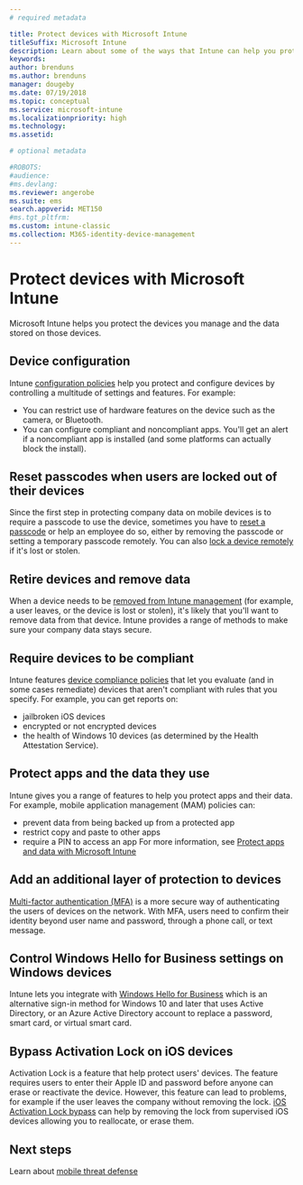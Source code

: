```yaml
---
# required metadata

title: Protect devices with Microsoft Intune 
titleSuffix: Microsoft Intune
description: Learn about some of the ways that Intune can help you protect your devices against unauthorized access and other threats.
keywords:
author: brenduns   
ms.author: brenduns
manager: dougeby
ms.date: 07/19/2018
ms.topic: conceptual
ms.service: microsoft-intune
ms.localizationpriority: high
ms.technology:
ms.assetid:

# optional metadata

#ROBOTS:
#audience:
#ms.devlang:
ms.reviewer: angerobe
ms.suite: ems
search.appverid: MET150
#ms.tgt_pltfrm:
ms.custom: intune-classic
ms.collection: M365-identity-device-management
---
```


# Protect devices with Microsoft Intune

Microsoft Intune helps you protect the devices you manage and the data stored on those devices.

## Device configuration
Intune [configuration policies](../configuration/device-profiles.md) help you protect and configure devices by controlling a multitude of settings and features. For example:
- You can restrict use of hardware features on the device such as the camera, or Bluetooth.
- You can configure compliant and noncompliant apps. You'll get an alert if a noncompliant app is installed (and some platforms can actually block the install).

## Reset passcodes when users are locked out of their devices
Since the first step in protecting company data on mobile devices is to require a passcode to use the device, sometimes you have to [reset a passcode](../remote-actions/device-passcode-reset.md) or help an employee do so, either by removing the passcode or setting a temporary passcode remotely. You can also [lock a device remotely](../remote-actions/device-remote-lock.md) if it's lost or stolen.

## Retire devices and remove data
When a device needs to be [removed from Intune management](../remote-actions/devices-wipe.md) (for example, a user leaves, or the device is lost or stolen), it's likely that you'll want to remove data from that device. Intune provides a range of methods to make sure your company data stays secure.

## Require devices to be compliant
Intune features [device compliance policies](device-compliance-get-started.md) that let you evaluate (and in some cases remediate) devices that aren't compliant with rules that you specify. For example, you can get reports on:
- jailbroken iOS devices
- encrypted or not encrypted devices
- the health of Windows 10 devices (as determined by the Health Attestation Service).

## Protect apps and the data they use
Intune gives you a range of features to help you protect apps and their data. For example, mobile application management (MAM) policies can:
- prevent data from being backed up from a protected app
- restrict copy and paste to other apps
- require a PIN to access an app
For more information, see [Protect apps and data with Microsoft Intune](../apps/app-protection-policy.md)

## Add an additional layer of protection to devices
[Multi-factor authentication (MFA)](../enrollment/multi-factor-authentication.md) is a more secure way of authenticating the users of devices on the network.  With MFA, users need to confirm their identity beyond user name and password, through a phone call, or text message.

## Control Windows Hello for Business settings on Windows devices
Intune lets you integrate with [Windows Hello for Business](windows-hello.md) which is an alternative sign-in method for Windows 10 and later that uses Active Directory, or an Azure Active Directory account to replace a password, smart card, or virtual smart card.

## Bypass Activation Lock on iOS devices
Activation Lock is a feature that help protect users' devices. The feature requires users to enter their Apple ID and password before anyone can erase or reactivate the device. However, this feature can lead to problems, for example if the user leaves the company without removing the lock. [iOS Activation Lock bypass]( device-activation-lock-bypass.md) can help by removing the lock from supervised iOS devices allowing you to reallocate, or erase them.

## Next steps

Learn about [mobile threat defense](mobile-threat-defense.md)


